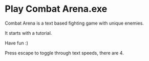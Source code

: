 # Play Combat Arena.exe
Combat Arena is a text based fighting game with unique enemies.

It starts with a tutorial.

Have fun :)


Press escape to toggle through text speeds, there are 4.